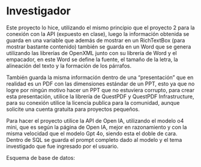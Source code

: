 # Investigador
Este proyecto lo hice, utilizando el mismo principio que el proyecto 2 para la
conexión con la API (expuesto en clase), luego la información obtenida se guarda
en una variable que además de mostrar en un RichTextBox (para mostrar bastante
contenido) también se guarda en un Word que se genera utilizando las librerías de
OpenXML junto con su librería de Word y el empacador, en este Word se define la
fuente, el tamaño de la letra, la alineación del texto y la formación de los párrafos.

También guarda la misma información dentro de una “presentación” que en realidad
es un PDF con las dimensiones estándar de un PPT, esto ya que no logre por ningún
motivo hacer un PPT que no estuviera corrupto, para crear esta presentación, utilice
la librería de QuestPDF y QuestPDF Infrastructure, para su conexión utilice la
licencia publica para la comunidad, aunque solicite una cuenta gratuita para
proyectos pequeños.

Para hacer el proyecto utilice la API de Open IA, utilizando el modelo o4 mini, que
es según la página de Open IA, mejor en razonamiento y con la misma velocidad
que el modelo Gpt 4o, siendo esta el doble de cara.
Dentro de SQL se guarda el prompt completo dado al modelo y el tema investigado
que fue ingresado por el usuario.

Esquema de base de datos:
